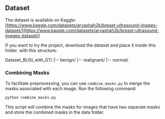 ## Dataset

The dataset is available on Kaggle:
[https://www.kaggle.com/datasets/aryashah2k/breast-ultrasound-images-dataset/](https://www.kaggle.com/datasets/aryashah2k/breast-ultrasound-images-dataset/)

If you want to try the project, download the dataset and place it inside this folder.
with this structure:

Dataset_BUSI_with_GT/
|-- benign/
|-- malignant/
|-- normal/

### Combining Masks

To facilitate preprocessing, you can use `combine_masks.py` to merge the masks associated with each image. Run the following command:

```bash
python combine_masks.py
```

This script will combine the masks for images that have two separate masks and store the combined masks in the data folder.